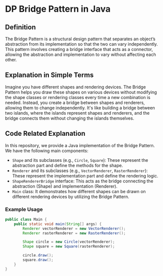 # DP Bridge Pattern in Java

## Definition
The Bridge Pattern is a structural design pattern that separates an object’s abstraction from its implementation so that the two can vary independently. This pattern involves creating a bridge interface that acts as a connector, allowing the abstraction and implementation to vary without affecting each other.

## Explanation in Simple Terms
Imagine you have different shapes and rendering devices. The Bridge Pattern helps you draw these shapes on various devices without modifying the shape classes or rendering classes every time a new combination is needed. Instead, you create a bridge between shapes and renderers, allowing them to change independently. It's like building a bridge between two islands, where the islands represent shapes and renderers, and the bridge connects them without changing the islands themselves.

## Code Related Explanation
In this repository, we provide a Java implementation of the Bridge Pattern. We have the following main components:

- `Shape` and its subclasses (e.g., `Circle`, `Square`): These represent the abstraction part and define the methods for the shape.
- `Renderer` and its subclasses (e.g., `VectorRenderer`, `RasterRenderer`): These represent the implementation part and define the rendering logic.
- `ShapeRendererBridge` interface: This acts as the bridge connecting the abstraction (Shape) and implementation (Renderer).
- `Main` class: It demonstrates how different shapes can be drawn on different rendering devices by utilizing the Bridge Pattern.

### Example Usage
```java
public class Main {
    public static void main(String[] args) {
        Renderer vectorRenderer = new VectorRenderer();
        Renderer rasterRenderer = new RasterRenderer();

        Shape circle = new Circle(vectorRenderer);
        Shape square = new Square(rasterRenderer);

        circle.draw();
        square.draw();
    }
}
